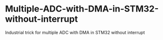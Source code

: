 # Multiple-ADC-with-DMA-in-STM32-without-interrupt
Industrial trick for multiple ADC with DMA in STM32 without interrupt
